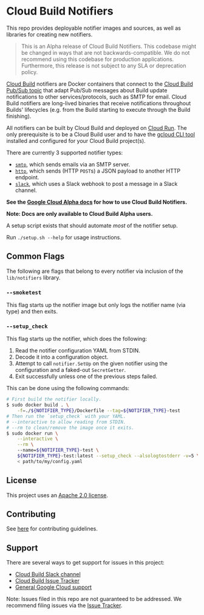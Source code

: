 # Cloud Build Notifiers

This repo provides deployable notifier images and sources, as well as libraries
for creating new notifiers.

> This is an Alpha release of Cloud Build Notifiers.
> This codebase might be changed in ways that are not backwards-compatible.
> We do not recommend using this codebase for production applications.
> Furthermore, this release is not subject to any SLA or deprecation policy.

[Cloud Build](https://cloud.google.com/cloud-build) notifiers are Docker
containers that connect to the
[Cloud Build Pub/Sub topic](https://cloud.google.com/cloud-build/docs/send-build-notifications)
that adapt Pub/Sub messages about Build update notifications to other
services/protocols, such as SMTP for email.
Cloud Build notifiers are long-lived binaries that receive notifications throughout
Builds' lifecycles (e.g. from the Build starting to execute through the Build finishing).

All notifiers can be built by Cloud Build and deployed on
[Cloud Run](https://cloud.google.com/run). The only prerequisite is to be a
Cloud Build user and to have the
[gcloud CLI tool](https://cloud.google.com/sdk/gcloud/) installed and configured
for your Cloud Build project(s).

There are currently 3 supported notifier types:

-   [`smtp`](./smtp/README.md), which sends emails via an SMTP server.
-   [`http`](./http/README.md), which sends (HTTP `POST`s) a JSON payload to
    another HTTP endpoint.
-   [`slack`](./slack/README.md), which uses a Slack webhook to post a message
    in a Slack channel.

**See the [Google Cloud Alpha docs](https://cloud.google.com/cloud-build/docs/configure-notifications) for how to use Cloud Build Notifiers.**

**Note: Docs are only available to Cloud Build Alpha users.**

A setup script exists that should automate _most_ of the notifier setup.

Run `./setup.sh --help` for usage instructions.

## Common Flags

The following are flags that belong to every notifier via inclusion of the `lib/notifiers` library.

### `--smoketest`

This flag starts up the notifier image but only logs the notifier name (via type) and then exits.

### `--setup_check`

This flag starts up the notifier, which does the following:

1. Read the notifier configuration YAML from STDIN.
1. Decode it into a configuration object.
1. Attempt to call `notifier.SetUp` on the given notifier using the configuration and a faked-out `SecretGetter`.
1. Exit successfully unless one of the previous steps failed.

This can be done using the following commands:

```bash
# First build the notifier locally.
$ sudo docker build . \
    -f=./${NOTIFIER_TYPE}/Dockerfile --tag=${NOTIFIER_TYPE}-test
# Then run the `setup_check` with your YAML.
# --interactive to allow reading from STDIN.
# --rm to clean/remove the image once it exits.
$ sudo docker run \
    --interactive \
    --rm \ 
    --name=${NOTIFIER_TYPE}-test \
    ${NOTIFIER_TYPE}-test:latest --setup_check --alsologtostderr -v=5 \
    < path/to/my/config.yaml 
```

## License

This project uses an [Apache 2.0 license](./LICENSE).

## Contributing

See [here](./CONTRIBUTING.md) for contributing guidelines.

## Support

There are several ways to get support for issues in this project:

-   [Cloud Build Slack channel](https://googlecloud-community.slack.com/archives/C4KCRJL4D)
-   [Cloud Build Issue Tracker](https://issuetracker.google.com/issues/new?component=190802&template=1162743)
-   [General Google Cloud support](https://cloud.google.com/cloud-build/docs/getting-support)

Note: Issues filed in this repo are not guaranteed to be addressed.
We recommend filing issues via the [Issue Tracker](https://issuetracker.google.com/issues/new?component=190802&template=1162743).

